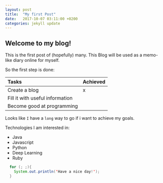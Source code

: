 ```yaml
---
layout: post
title:  "My first Post"
date:   2017-10-07 03:11:00 +0200
categories: jekyll update
---
```

## Welcome to my blog!
This is the first post of (hopefully) many.
This Blog will be used as a memo-like diary online for myself.

So the first step is done:

| Tasks        | Achieved          |
|:-------------|:------------------|
| Create a blog           | x |
| Fill it with useful information          |  |
| Become good at programming           |  |

Looks like `I` have a `long` way to go if i want to achieve my goals.

Technologies I am interested in:
- Java
- Javascript
- Python
- Deep Learning
- Ruby


```java
  for (; ;){
    System.out.println('Have a nice day!');
  }
```
